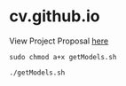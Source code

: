# cv.github.io
View Project Proposal [here](https://saketshirsath.github.io/cv.github.io/)

`sudo chmod a+x getModels.sh`

`./getModels.sh`
